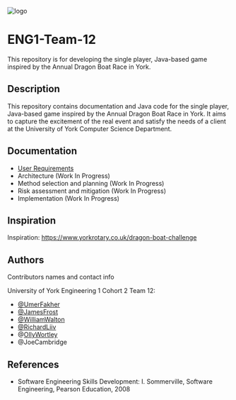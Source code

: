 ![logo](https://github.com/wpw503/ENG1-Team-12/blob/main/Resources/new_logo_t.png?raw=true)

# ENG1-Team-12

This repository is for developing the single player, Java-based game inspired by the Annual Dragon Boat Race in York.

## Description

This repository contains documentation and Java code for the single player, Java-based game inspired by the Annual Dragon Boat Race in York. It aims to capture the excitement of the real event and satisfy the needs of a client at the University of York Computer Science Department.

## Documentation
* [User Requirements](https://github.com/wpw503/ENG1-Team-12/blob/main/Documentation/Req1.pdf)
* Architecture (Work In Progress)
* Method selection and planning (Work In Progress)
* Risk assessment and mitigation (Work In Progress)
* Implementation (Work In Progress)


## Inspiration

Inspiration: https://www.yorkrotary.co.uk/dragon-boat-challenge

## Authors

Contributors names and contact info

University of York Engineering 1 Cohort 2 Team 12:

* [@UmerFakher](https://github.com/UmerFakher)
* [@JamesFrost](https://github.com/Fritzbox2000)
* [@WilliamWalton](https://github.com/wpw503)
* [@RichardLiiv](https://github.com/sumsare)
* @[OllyWortley](https://github.com/orw511)
* @JoeCambridge

## References

* Software Engineering Skills Development: I. Sommerville, Software Engineering, Pearson Education, 2008
